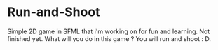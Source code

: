 # Run-and-Shoot
Simple 2D game in SFML that i'm working on for fun and learning. Not finished yet.
What will you do in this game ? You will run and shoot : D.

